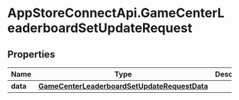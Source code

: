 # AppStoreConnectApi.GameCenterLeaderboardSetUpdateRequest

## Properties

Name | Type | Description | Notes
------------ | ------------- | ------------- | -------------
**data** | [**GameCenterLeaderboardSetUpdateRequestData**](GameCenterLeaderboardSetUpdateRequestData.md) |  | 


